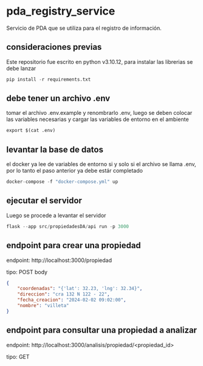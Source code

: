 # pda_registry_service
Servicio de PDA que se utiliza para el registro de información.

## consideraciones previas
Este repositorio fue escrito en python v3.10.12, para instalar las librerias se debe lanzar
```python
pip install -r requirements.txt
```
## debe tener un archivo .env
tomar el archivo .env.example y renombrarlo .env, luego se deben colocar las variables necesarias y
cargar las variables de entorno en el ambiente
```python
export $(cat .env)
```

## levantar la base de datos
el docker ya lee de variables de entorno si y solo si el archivo se llama .env, por lo tanto el paso anterior ya debe estár completado
```python
docker-compose -f "docker-compose.yml" up
```

## ejecutar el servidor

Luego se procede a levantar el servidor
```python
flask --app src/propiedadesDA/api run -p 3000
```

## endpoint para crear una propiedad

endpoint: http://localhost:3000/propiedad

tipo: POST
body
```json
{
    "coordenadas": "{'lat': 32.23, 'lng': 32.34}",
    "direccion": "cra 132 N 122 - 22",
    "fecha_creacion": "2024-02-02 09:02:00",
    "nombre": "villeta"
}
```

## endpoint para consultar una propiedad a analizar

endpoint: http://localhost:3000/analisis/propiedad/<propiedad_id>

tipo: GET
